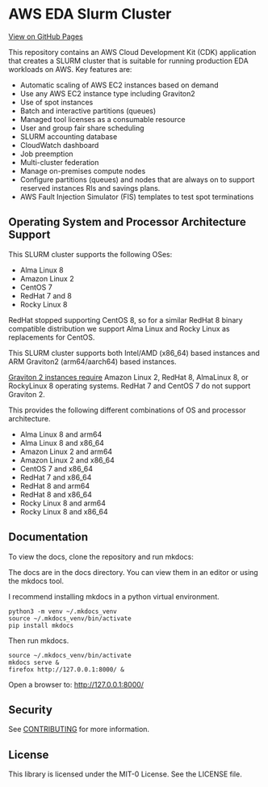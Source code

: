 # AWS EDA Slurm Cluster

[View on GitHub Pages](https://aws-samples.github.io/aws-eda-slurm-cluster/)

This repository contains an AWS Cloud Development Kit (CDK) application that creates a SLURM cluster that is suitable for running production EDA workloads on AWS.
Key features are:

* Automatic scaling of AWS EC2 instances based on demand
* Use any AWS EC2 instance type including Graviton2
* Use of spot instances
* Batch and interactive partitions (queues)
* Managed tool licenses as a consumable resource
* User and group fair share scheduling
* SLURM accounting database
* CloudWatch dashboard
* Job preemption
* Multi-cluster federation
* Manage on-premises compute nodes
* Configure partitions (queues) and nodes that are always on to support reserved instances RIs and savings plans.
* AWS Fault Injection Simulator (FIS) templates to test spot terminations

## Operating System and Processor Architecture Support

This SLURM cluster supports the following OSes:

* Alma Linux 8
* Amazon Linux 2
* CentOS 7
* RedHat 7 and 8
* Rocky Linux 8

RedHat stopped supporting CentOS 8, so for a similar RedHat 8 binary compatible distribution we support Alma Linux and
Rocky Linux as replacements for CentOS.

This SLURM cluster supports both Intel/AMD (x86_64) based instances and ARM Graviton2 (arm64/aarch64) based instances.

[Graviton 2 instances require](https://github.com/aws/aws-graviton-getting-started/blob/main/os.md) Amazon Linux 2, RedHat 8, AlmaLinux 8, or RockyLinux 8 operating systems.
RedHat 7 and CentOS 7 do not support Graviton 2.

This provides the following different combinations of OS and processor architecture.

* Alma Linux 8 and arm64
* Alma Linux 8 and x86_64
* Amazon Linux 2 and arm64
* Amazon Linux 2 and x86_64
* CentOS 7 and x86_64
* RedHat 7 and x86_64
* RedHat 8 and arm64
* RedHat 8 and x86_64
* Rocky Linux 8 and arm64
* Rocky Linux 8 and x86_64

## Documentation

To view the docs, clone the repository and run mkdocs:

The docs are in the docs directory. You can view them in an editor or using the mkdocs tool.

I recommend installing mkdocs in a python virtual environment.

```
python3 -m venv ~/.mkdocs_venv
source ~/.mkdocs_venv/bin/activate
pip install mkdocs
```

Then run mkdocs.

```
source ~/.mkdocs_venv/bin/activate
mkdocs serve &
firefox http://127.0.0.1:8000/ &
```

Open a browser to: http://127.0.0.1:8000/

## Security

See [CONTRIBUTING](CONTRIBUTING.md#security-issue-notifications) for more information.

## License

This library is licensed under the MIT-0 License. See the LICENSE file.
